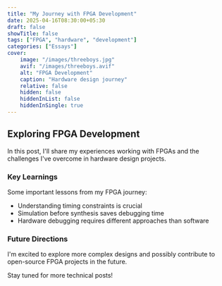 ```yaml
---
title: "My Journey with FPGA Development"
date: 2025-04-16T08:30:00+05:30
draft: false
showTitle: false
tags: ["FPGA", "hardware", "development"]
categories: ["Essays"]
cover:
    image: "/images/threeboys.jpg"
    avif: "/images/threeboys.avif"
    alt: "FPGA Development"
    caption: "Hardware design journey"
    relative: false
    hidden: false
    hiddenInList: false
    hiddenInSingle: true
---
```


## Exploring FPGA Development

In this post, I'll share my experiences working with FPGAs and the challenges I've overcome in hardware design projects.

### Key Learnings

Some important lessons from my FPGA journey:

- Understanding timing constraints is crucial
- Simulation before synthesis saves debugging time
- Hardware debugging requires different approaches than software

### Future Directions

I'm excited to explore more complex designs and possibly contribute to open-source FPGA projects in the future.

Stay tuned for more technical posts!
